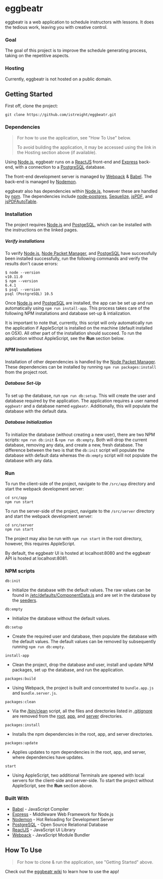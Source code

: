 # eggbeatr

eggbeatr is a web application to schedule instructors with  lessons. It does the tedious work, leaving you with creative control.


### Goal

The goal of this project is to improve the schedule generating process, taking on the repetitive aspects.


### Hosting

Currently, eggbeatr is not hosted on a public domain.


## Getting Started

First off, clone the project:
```
git clone https://github.com/istreight/eggbeatr.git
```

### Dependencies

> For how to use the application, see "How To Use" below.
>
> To avoid building the application, it may be accessed using the link in the Hosting section above (if available).

Using [Node.js](https://nodejs.org/en/), eggbeatr runs on a [ReactJS](https://reactjs.org) front-end and [Express](http://expressjs.com) back-end, with a connection to a [PostgreSQL](https://www.postgresql.org) database.

The front-end development server is managed by [Webpack](https://webpack.js.org) & [Babel](https://babeljs.io). The back-end is managed by [Nodemon](https://nodemon.io).

eggbeatr also has dependencies within [Node.js](https://nodejs.org/en/), however these are handled by [npm](https://www.npmjs.com). The dependencies include [node-postgres](https://node-postgres.com), [Sequelize](http://docs.sequelizejs.com), [jsPDF](https://parall.ax/products/jspdf), and [jsPDFAutoTable](https://github.com/simonbengtsson/jsPDF-AutoTable).

### Installation

The project requires [Node.js](https://nodejs.org/en/) and [PostgeSQL](https://www.postgresql.org/download/), which can be installed with the instructions on the linked pages.

##### Verify installations

To verify [Node.js](https://nodejs.org/en/), [Node Packet Manager](https://www.npmjs.com), and [PostgeSQL](https://www.postgresql.org/download/) have successfully been installed successfully, run the following commands and verify the results don't cause errors:
```
$ node --version
v10.11.0
$ npm --version
6.4.1
$ psql --version
psql (PostgreSQL) 10.5
```

Once [Node.js](https://nodejs.org/en/) and [PostgeSQL](https://www.postgresql.org/download/) are installed, the app can be set up and run automatically using `npm run install-app`. This process takes care of the following NPM installations and database set-up & intialization.

It is important to note that, currently, this script will only automatically run the application if AppleScript is installed on the machine (default installed on OSX). All other part of the installation should succeed. To run the application without AppleScript, see the **Run** section below.

##### NPM Installations

Installation of other dependencies is handled by the [Node Packet Manager](https://www.npmjs.com). These dependencies can be installed by running `npm run packages:install` from the project root.

##### Database Set-Up

To set up the database, run `npm run db:setup`. This will create the user and database required by the application. The application requires a user named `eggbeatr` and a database named `eggbeatr`. Additionally, this will populate the database with the default data.

##### Database Initialization

To initialize the database (without creating a new user), there are two NPM scripts: `npm run db:init` & `npm run db:empty`. Both will drop the current database, removing any data, and create a new, fresh database. The difference between the two is that the `db:init` script will populate the database with default data whereas the `db:empty` script will not populate the database with any data.

### Run

To run the client-side of the project, navigate to the `/src/app` directory and start the webpack development server:
```
cd src/app
npm run start
```
To run the server-side of the project, navigate to the `/src/server` directory and start the webpack development server:
```
cd src/server
npm run start
```

The project may also be run with `npm run start` in the root directory, however, this requires AppleScript.

By default, the eggbeatr UI is hosted at localhost:8080 and the eggbeatr API is hosted at localhost:8081.

### NPM scripts

`db:init`
* Initialize the database with the default values. The raw values can be found in [/etc/defaults/ComponentData.js](https://github.com/istreight/eggbeatr/blob/master/etc/defaults/ComponentData.js) and are set in the database by the [seeders](https://github.com/istreight/eggbeatr/tree/master/src/server/src/seeders).

`db:empty`
* Initialize the database without the default values.

`db:setup`
* Create the required user and database, then populate the database with the default values. The default values can be removed by subsequently running `npm run db:empty`.

`install-app`
* Clean the project, drop the database and user, install and update NPM packages, set up the database, and run the application.

`packages:build`
* Using Webpack, the project is built and concentrated to `bundle.app.js` and `bundle.server.js`.

`packages:clean`
* Via the [/bin/clean](https://github.com/istreight/eggbeatr/blob/master/bin/clean) script, all the files and directories listed in [.gitignore](https://github.com/istreight/eggbeatr/blob/master/.gitignore) are removed from the [root](https://github.com/istreight/eggbeatr), [app](https://github.com/istreight/eggbeatr/tree/master/src/app), and [server](https://github.com/istreight/eggbeatr/tree/master/src/server) directories.

`packages:install`
* Installs the npm dependencies in the root, app, and server directories.

`packages:update`
* Applies updates to npm dependencies in the root, app, and server, where dependencies have updates.

`start`
* Using AppleScript, two additional Terminals are opened with local servers for the client-side and server-side. To start the project without AppleScript, see the **Run** section above.

### Built With

* [Babel](https://babeljs.io) - JavaScript Compiler
* [Express](http://expressjs.com) - Middleware Web Framework for Node.js
* [Nodemon](https://nodemon.io) - Hot Reloading for Development Server
* [PostgreSQL](https://www.postgresql.org) - Open Source Relational Database
* [ReactJS](https://reactjs.org) - JavaScript UI Library
* [Webpack](https://webpack.js.org) - JavaScript Module Bundler


## How To Use

> For how to clone & run the application, see "Getting Started" above.

Check out the [eggbeatr wiki](https://github.com/istreight/eggbeatr/wiki) to learn how to use the app!

